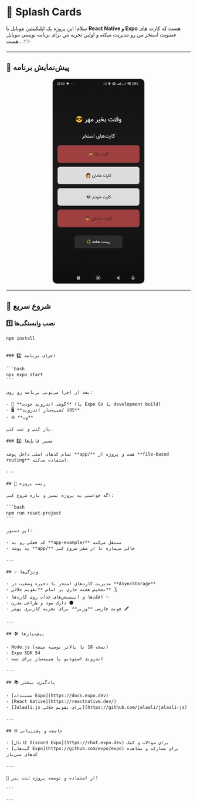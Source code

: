 
# 🌊 Splash Cards

سلام! این پروژه یک اپلیکیشن موبایل با **React Native و Expo** هست که کارت های عضویت استخر من رو مدیریت میکنه و اولین تجربه من برای برنامه نویسی موبایل هست.. 🃏✨

---

## 📸 پیش‌نمایش برنامه

<div style="text-align:center;">
  <img src="./Screenshot.jpg" alt="Screenshot" width="250" style="border-radius: 12px; border: 1px solid #ccc;" />
</div>


---

## 🚀 شروع سریع

### 1️⃣ نصب وابستگی‌ها

```bash
npm install
```
````

### 2️⃣ اجرای برنامه

```bash
npx expo start
```

بعد از اجرا می‌تونی برنامه رو روی:

- 📱 **گوشی اندروید خودت** (با Expo Go یا development build)
- 🖥️ **شبیه‌ساز اندروید/ iOS**
- 🌐 **وب**

باز کنی و تست کنی.

### 3️⃣ مسیر فایل‌ها

تمام کدهای اصلی داخل پوشه **app/** هست و پروژه از **file-based routing** استفاده می‌کنه.

---

## 🧹 ریست پروژه

اگه خواستی یه پروژه تمیز و تازه شروع کنی:

```bash
npm run reset-project
```

این دستور:

- کد فعلی رو به **app-example/** منتقل می‌کنه
- یه پوشه **app/** خالی می‌سازه تا از صفر شروع کنی

---

## 💡 ویژگی‌ها

- مدیریت کارت‌های استخر با ذخیره وضعیت در **AsyncStorage**
- تشخیص هفته جاری بر اساس **تقویم جلالی** 🗓️
- افکت‌ها و انیمیشن‌های جذاب روی کارت‌ها ✨
- دارک مود و طراحی مدرن 🌑
- فونت فارسی **وزیر** برای تجربه کاربری بهتر 🖋️

---

## 🛠️ پیش‌نیازها

- Node.js (نسخه 18 یا بالاتر توصیه میشه)
- Expo SDK 54
- اندروید استودیو یا شبیه‌ساز برای تست

---

## 📚 یادگیری بیشتر

- [مستندات Expo](https://docs.expo.dev)
- [React Native](https://reactnative.dev/)
- [Jalaali.js برای تقویم جلالی](https://github.com/jalaali/jalaali-js)

---

## 🌐 جامعه و پشتیبانی

- [کانال Discord Expo](https://chat.expo.dev) برای سوالات و کمک
- [گیت‌هاب Expo](https://github.com/expo/expo) برای مشارکت و مشاهده کدهای متن‌باز

---

💌 از استفاده و توسعه پروژه لذت ببر!

```

```
